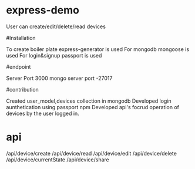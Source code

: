 # express-demo
User can create/edit/delete/read devices

#Installation

To create boiler plate  express-generator is used 
For mongodb mongoose is used
For login&signup passport is used

#endpoint

Server Port 3000
mongo server port -27017

#contribution

Created user_model,devices collection in mongodb
Developed login aunthetication using passport npm
Developed api's focrud operation of devices by the user logged in.

# api

/api/device/create
/api/device/read
/api/device/edit
/api/device/delete
/api/device/currentState
/api/device/share






